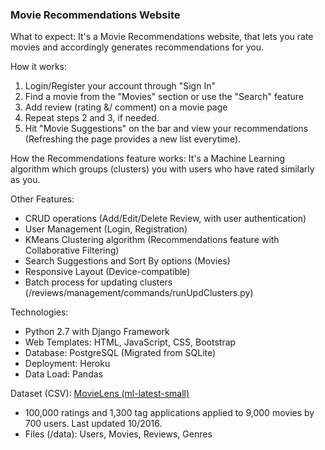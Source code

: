 <h3> Movie Recommendations Website </h3>

What to expect: It's a Movie Recommendations website, that lets you rate movies and accordingly generates recommendations for you.

How it works:
1. Login/Register your account through "Sign In"
2. Find a movie from the "Movies" section or use the "Search" feature 
3. Add review (rating &/ comment) on a movie page
4. Repeat steps 2 and 3, if needed.
5. Hit "Movie Suggestions" on the bar and view your recommendations (Refreshing the page provides a new list everytime).

How the Recommendations feature works: It's a Machine Learning algorithm which groups (clusters) you with users who have rated similarly as you.

Other Features:
- CRUD operations (Add/Edit/Delete Review, with user authentication)
- User Management (Login, Registration)
- KMeans Clustering algorithm (Recommendations feature with Collaborative Filtering)
- Search Suggestions and Sort By options (Movies)
- Responsive Layout (Device-compatible)
- Batch process for updating clusters (/reviews/management/commands/runUpdClusters.py)
                   
Technologies:
- Python 2.7 with Django Framework
- Web Templates: HTML, JavaScript, CSS, Bootstrap
- Database: PostgreSQL (Migrated from SQLite)
- Deployment: Heroku
- Data Load: Pandas

Dataset (CSV): <a href="https://grouplens.org/datasets/movielens/"> MovieLens (ml-latest-small) </a>
- 100,000 ratings and 1,300 tag applications applied to 9,000 movies by 700 users. Last updated 10/2016.
- Files (/data): Users, Movies, Reviews, Genres
